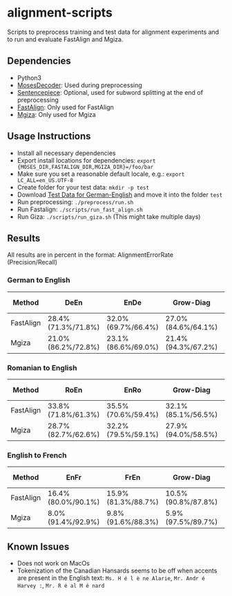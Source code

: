 # alignment-scripts
Scripts to preprocess training and test data for alignment experiments and to run and evaluate FastAlign and Mgiza.


## Dependencies
* Python3
* [MosesDecoder](https://github.com/moses-smt/mosesdecoder): Used during preprocessing
* [Sentencepiece](https://github.com/google/sentencepiece): Optional, used for subword splitting at the end of preprocessing
* [FastAlign](https://github.com/clab/fast_align): Only used for FastAlign
* [Mgiza](https://github.com/moses-smt/mgiza/): Only used for Mgiza


## Usage Instructions
* Install all necessary dependencies
* Export install locations for dependencies: `export {MOSES_DIR,FASTALIGN_DIR,MGIZA_DIR}=/foo/bar`
* Make sure you set a reasonable default locale, e.g.: `export LC_ALL=en_US.UTF-8`
* Create folder for your test data: `mkdir -p test`
* Download [Test Data for German-English](https://www-i6.informatik.rwth-aachen.de/goldAlignment/) and move it into the folder `test`
* Run preprocessing: `./preprocess/run.sh`
* Run Fastalign: `./scripts/run_fast_align.sh`
* Run Giza: `./scripts/run_giza.sh` (This might take multiple days)


## Results
All results are in percent in the format: AlignmentErrorRate (Precision/Recall)

### German to English ###
| Method | DeEn | EnDe | Grow-Diag | Grow-Diag-Final |
| --- | ---- | --- | ---- | --------- |
| FastAlign | 28.4% (71.3%/71.8%) | 32.0% (69.7%/66.4%) | 27.0% (84.6%/64.1%) | 27.7% (80.7%/65.5%) |
| Mgiza | 21.0% (86.2%/72.8%) | 23.1% (86.6%/69.0%) | 21.4% (94.3%/67.2%) | 20.6% (91.3%/70.2%) |

### Romanian to English ###
| Method | RoEn | EnRo | Grow-Diag | Grow-Diag-Final |
| --- | ---- | --- | ---- | --------- |
| FastAlign | 33.8% (71.8%/61.3%) | 35.5% (70.6%/59.4%) | 32.1% (85.1%/56.5%) | 32.2% (81.4%/58.1%) |
| Mgiza | 28.7% (82.7%/62.6%) | 32.2% (79.5%/59.1%) | 27.9% (94.0%/58.5%) | 26.4% (90.9%/61.8%) |

### English to French ###
| Method | EnFr | FrEn | Grow-Diag | Grow-Diag-Final |
| --- | ---- | --- | ---- | --------- |
| FastAlign | 16.4% (80.0%/90.1%) | 15.9% (81.3%/88.7%) | 10.5% (90.8%/87.8%) | 12.1% (87.7%/88.3%) |
| Mgiza | 8.0% (91.4%/92.9%) | 9.8% (91.6%/88.3%) | 5.9% (97.5%/89.7%) | 6.2% (95.5%/91.6%) |


## Known Issues
* Does not work on MacOs
* Tokenization of the Canadian Hansards seems to be off when accents are present in the English text: `Ms. H é l è ne Alarie`, `Mr. Andr é Harvey :`, `Mr. R é al M é nard`
